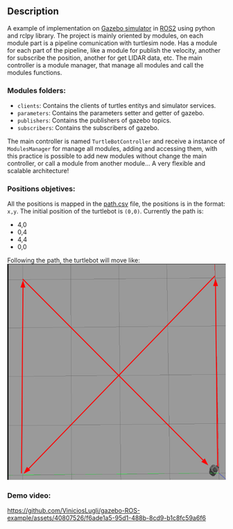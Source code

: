 ## Description

A example of implementation on [Gazebo simulator](https://gazebosim.org/) in [ROS2](https://index.ros.org/doc/ros2/) using python and rclpy library. The project is mainly oriented by modules, on each module part is a pipeline comunication with turtlesim node. Has a module for each part of the pipeline, like a module for publish the velocity, another for subscribe the position, another for get LIDAR data, etc. The main controller is a module manager, that manage all modules and call the modules functions.

### Modules folders:

-   `clients`: Contains the clients of turtles entitys and simulator services.
-   `parameters`: Contains the parameters setter and getter of gazebo.
-   `publishers`: Contains the publishers of gazebo topics.
-   `subscribers`: Contains the subscribers of gazebo.

The main controller is named `TurtleBotController` and receive a instance of `ModulesManager` for manage all modules, adding and accessing them, with this practice is possible to add new modules without change the main controller, or call a module from another module... A very flexible and scalable architecture!

### Positions objetives:

All the positions is mapped in the [path.csv](artifacts/path.csv) file, the positions is in the format: `x,y`. The initial position of the turtlebot is `(0,0)`. Currently the path is:

-   4,0
-   0,4
-   4,4
-   0,0

Following the path, the turtlebot will move like:
![Turtlebot path](assets/gazebo_demo_spots.png)

### Demo video:
https://github.com/ViniciosLugli/gazebo-ROS-example/assets/40807526/f6ade1a5-95d1-488b-8cd9-b1c8fc59a6f6
